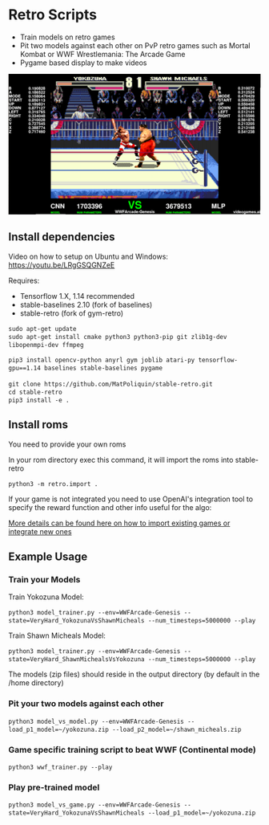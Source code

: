 # Retro Scripts

* Train models on retro games
* Pit two models against each other on PvP retro games such as Mortal Kombat or WWF Wrestlemania: The Arcade Game
* Pygame based display to make videos

![wwf vs](./vs_screenshot.png)


## Install dependencies


Video on how to setup on Ubuntu and Windows:
https://youtu.be/LRgGSQGNZeE

Requires:
*   Tensorflow 1.X, 1.14 recommended
*   stable-baselines 2.10 (fork of baselines)
*   stable-retro (fork of gym-retro)

```
sudo apt-get update
sudo apt-get install cmake python3 python3-pip git zlib1g-dev libopenmpi-dev ffmpeg
```

```
pip3 install opencv-python anyrl gym joblib atari-py tensorflow-gpu==1.14 baselines stable-baselines pygame

git clone https://github.com/MatPoliquin/stable-retro.git
cd stable-retro
pip3 install -e .
```

## Install roms
You need to provide your own roms

In your rom directory exec this command, it will import the roms into stable-retro
```
python3 -m retro.import .
```

If your game is not integrated you need to use OpenAI's integration tool to specify the reward function and other info useful for the algo:

[More details can be found here on how to import existing games or integrate new ones](https://www.videogames.ai/2019/01/29/Setup-OpenAI-baselines-retro.html)

## Example Usage

### Train your Models

Train Yokozuna Model:
```
python3 model_trainer.py --env=WWFArcade-Genesis --state=VeryHard_YokozunaVsShawnMicheals --num_timesteps=5000000 --play
```

Train Shawn Micheals Model:
```
python3 model_trainer.py --env=WWFArcade-Genesis --state=VeryHard_ShawnMichealsVsYokozuna --num_timesteps=5000000 --play
```

The models (zip files) should reside in the output directory (by default in the /home directory)


### Pit your two models against each other
```
python3 model_vs_model.py --env=WWFArcade-Genesis --load_p1_model=~/yokozuna.zip --load_p2_model=~/shawn_micheals.zip
```

### Game specific training script to beat WWF (Continental mode)
```
python3 wwf_trainer.py --play
```


### Play pre-trained model
```
python3 model_vs_game.py --env=WWFArcade-Genesis --state=VeryHard_YokozunaVsShawnMicheals --load_p1_model=~/yokozuna.zip
```
